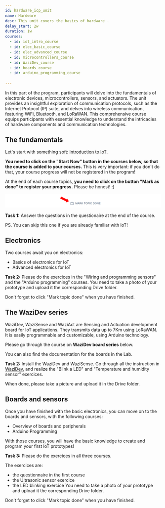 ```yaml
---
id: hardware_icp_unit
name: Hardware
desc: This unit covers the basics of hardware .
delay_start: 2w
duration: 1w
courses:
  - id: iot_intro_course
  - id: elec_basic_course
  - id: elec_advanced_course
  - id: microcontrollers_course 
  - id: WaziDev_course
  - id: boards_course
  - id: arduino_programming_course
  
---
```


<!-- ![hardware](img/hardware.jpg) -->

In this part of the program, participants will delve into the fundamentals of electronic devices, microcontrollers, sensors, and actuators. The unit provides an insightful exploration of communication protocols, such as the Internet Protocol (IP) suite, and delves into wireless communication, featuring WiFi, Bluetooth, and LoRaWAN. This comprehensive course equips participants with essential knowledge to understand the intricacies of hardware components and communication technologies.

## The fundamentals

Let's start with something soft: [Introduction to IoT](/courses/aOJfma3yr1Q). 

**You need to click on the "Start Now" button in the courses below, so that the course is added to your courses.**
This is very important: if you don't do that, your course progress will not be registered in the program!

At the end of each course topics, **you need to click on the button "Mark as done" to register your progress.**
Please be honest! :)

![mark](img/mark.png)

<alert type='success'><b>Task 1:</b> Answer the questions in the questionaire at the end of the course.</alert>

PS. You can skip this one if you are already familiar with IoT!

## Electronics

Two courses await you on electronics:
- Basics of electronics for IoT
- Advanced electronics for IoT

<alert type='success'><b>Task 2:</b> 
Please do the exercices in the "Wiring and programming sensors" and the "Arduino programming" courses.
You need to take a photo of your prototype and upload it the corresponding Drive folder.
</alert>

Don't forget to click "Mark topic done" when you have finished.

## The WaziDev series

WaziDev, WaziSense and WaziAct are Sensing and Actuation development board for IoT applications. They transmits data up to 7Km using LoRaWAN. It is easily programmable and customizable, using Arduino technology.

Please go through the course on **WaziDev board series** below.

You can also find the documentation for the boards in the Lab.

<alert type='success'><b>Task 2:</b> Install the WaziDev and WaziSense. Go through all the instruction in [WaziDev](https://lab.waziup.io/resources/waziup/wazidev), and realize the "Blink a LED" and "Temperature and humidity sensor" exercices.</alert>


When done, please take a picture and upload it in the Drive folder.


## Boards and sensors

Once you have finished with the basic electronics, you can move on to the boards and sensors, with the following courses:
- Overview of boards and peripherals
- Arduino Programming

With those courses, you will have the basic knowledge to create and program your first IoT prototypes!

<alert type='success'><b>Task 3:</b> Please do the exercices in all three courses.</alert>

The exercices are:
- the questionnaire in the first course
- the Ultrasonic sensor exercice
- the LED blinking exercice
You need to take a photo of your prototype and upload it the corresponding Drive folder.

Don't forget to click "Mark topic done" when you have finished.
